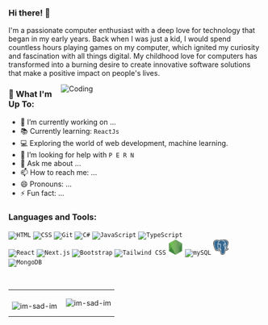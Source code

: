 

<!--
**im-sad-im/im-sad-im** is a ✨ _special_ ✨ repository because its `README.md` (this file) appears on your GitHub profile.
-->
### Hi there! 👋

I'm a passionate computer enthusiast with a deep love for technology that began in my early years. Back when I was just a kid, I would spend countless hours playing games on my computer, which ignited my curiosity and fascination with all things digital. My childhood love for computers has transformed into a burning desire to create innovative software solutions that make a positive impact on people's lives.

<img align="right" alt="Coding" width="400" src="https://cdn.dribbble.com/users/730703/screenshots/6581243/avento.gif">
<!--  <p align="left"> <img src="https://komarev.com/ghpvc/?username=sadimdev&label=Profile%20views&color=0e75b6&style=flat" alt="im-sad-im" /> </p> -->



<!--
A little more about me...

- 🌱 I’m currently learning **ReactJS**
- 👯 I’m looking to collaborate on ...

-->




### 🚀 What I'm Up To:

- 🔭 I’m currently working on ...
- 📚 Currently learning: `ReactJs`
- 💻 Exploring the world of web development, machine learning.
- 🤔 I’m looking for help with `P E R N`
- 💬 Ask me about ...
- 📫 How to reach me: ...
- 😄 Pronouns: ...
- ⚡ Fun fact: ... 

<!---- 🌐 Contributing to .. --open-source projects and collaborating with fellow tech enthusiasts. 
- 📝 Documenting my learning journey and experiences through coding challenges, projects -->
<!--<h3 align="left">Connect with me:</h3>
<p align="left">
</p>  -->

<h3 align="left">Languages and Tools:</h3>
<div>
	<code><img width="30" src="https://user-images.githubusercontent.com/25181517/192158954-f88b5814-d510-4564-b285-dff7d6400dad.png" alt="HTML" title="HTML"/></code>
	<code><img width="30" src="https://user-images.githubusercontent.com/25181517/183898674-75a4a1b1-f960-4ea9-abcb-637170a00a75.png" alt="CSS" title="CSS"/></code>
	<code><img width="30" src="https://user-images.githubusercontent.com/25181517/192108372-f71d70ac-7ae6-4c0d-8395-51d8870c2ef0.png" alt="Git" title="Git"/></code>
	<code><img width="30" src="https://user-images.githubusercontent.com/25181517/121405384-444d7300-c95d-11eb-959f-913020d3bf90.png" alt="C#" title="C#"/></code>
	<code><img width="30" src="https://user-images.githubusercontent.com/25181517/117447155-6a868a00-af3d-11eb-9cfe-245df15c9f3f.png" alt="JavaScript" title="JavaScript"/></code>
	<code><img width="30" src="https://user-images.githubusercontent.com/25181517/183890598-19a0ac2d-e88a-4005-a8df-1ee36782fde1.png" alt="TypeScript" title="TypeScript"/></code> <br/>
	<code><img width="30" src="https://user-images.githubusercontent.com/25181517/183897015-94a058a6-b86e-4e42-a37f-bf92061753e5.png" alt="React" title="React"/></code>
	<code><img width="30" src="https://github.com/marwin1991/profile-technology-icons/assets/136815194/5f8c622c-c217-4649-b0a9-7e0ee24bd704" alt="Next.js" title="Next.js"/></code>
	<code><img width="30" src="https://user-images.githubusercontent.com/25181517/183898054-b3d693d4-dafb-4808-a509-bab54cf5de34.png" alt="Bootstrap" title="Bootstrap"/></code>
	<code><img width="30" src="https://user-images.githubusercontent.com/25181517/202896760-337261ed-ee92-4979-84c4-d4b829c7355d.png" alt="Tailwind CSS" title="Tailwind CSS"/></code>
<!-- 	<code><img height="30" src="https://raw.githubusercontent.com/github/explore/80688e429a7d4ef2fca1e82350fe8e3517d3494d/topics/sass/sass.png"></code> -->
	<code><img height="30" src="https://raw.githubusercontent.com/github/explore/80688e429a7d4ef2fca1e82350fe8e3517d3494d/topics/nodejs/nodejs.png" alt="Nodejs" title="Nodejs"></code>
	<code><img height="30" src="https://user-images.githubusercontent.com/25181517/183896128-ec99105a-ec1a-4d85-b08b-1aa1620b2046.png" alt="mySQL" title="mySQL"></code>
	<code><img height="30" src="https://raw.githubusercontent.com/github/explore/80688e429a7d4ef2fca1e82350fe8e3517d3494d/topics/postgresql/postgresql.png" alt="PostgreSQL" title="PostgreSQL"></code>
	<code><img height="30" src="https://user-images.githubusercontent.com/25181517/182884177-d48a8579-2cd0-447a-b9a6-ffc7cb02560e.png" alt="MongoDB" title="MongoDb"></code>
</div>
      
 <!-- ### 🌟 Why I'm Here:

I believe that technology has the power to shape our future, and I want to be a part of that change.

### 📫 Let's Connect:

I'm always open to new opportunities, collaborations, and connecting with like-minded individuals. Feel free to reach out, whether it's to share knowledge, collaborate on projects, or just chat about all things tech!

### 🎮 Fun Fact:

When I'm not coding or diving into tech, you'll often find me exploring the latest video games or reminiscing about the classics that fueled my passion for computers in the first place. -->
&nbsp;
<table>
       <tr>
        <td>
<p><img align="left" src="https://github-readme-stats.vercel.app/api/top-langs?username=sadimdev&show_icons=true&theme=dark&locale=en&layout=compact" alt="im-sad-im" /></p>
        </td>
       <td>
<p>&nbsp;<img align="center" src="https://github-readme-stats.vercel.app/api?username=sadimdev&show_icons=true&locale=en&theme=dark" alt="im-sad-im" /></p>
       </td>
       </tr>
 </table>
<!--  <table> 
      <tr>
       <td>
<p>&nbsp;<img align="center" src="https://github-readme-streak-stats.herokuapp.com/?user=im-sad-im&theme=dark" alt="im-sad-im" /></p>
       </td>
      </tr>
 </table> -->







